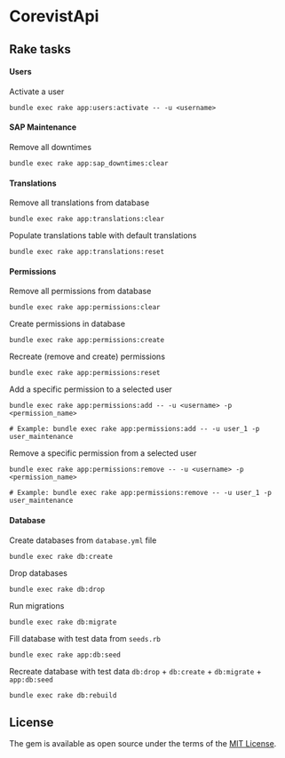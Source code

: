 # CorevistApi

## Rake tasks
#### Users
Activate a user
```
bundle exec rake app:users:activate -- -u <username>
``` 

#### SAP Maintenance
Remove all downtimes
```
bundle exec rake app:sap_downtimes:clear
``` 

#### Translations

Remove all translations from database
```
bundle exec rake app:translations:clear
``` 

Populate translations table with default translations
```
bundle exec rake app:translations:reset
```

#### Permissions

Remove all permissions from database
```
bundle exec rake app:permissions:clear
```

Create permissions in database
```
bundle exec rake app:permissions:create
```

Recreate (remove and create) permissions
```
bundle exec rake app:permissions:reset
```

Add a specific permission to a selected user
```
bundle exec rake app:permissions:add -- -u <username> -p <permission_name>

# Example: bundle exec rake app:permissions:add -- -u user_1 -p user_maintenance 
```

Remove a specific permission from a selected user
```
bundle exec rake app:permissions:remove -- -u <username> -p <permission_name>

# Example: bundle exec rake app:permissions:remove -- -u user_1 -p user_maintenance 
```

#### Database
 
Create databases from `database.yml` file
```
bundle exec rake db:create
```

Drop databases
```
bundle exec rake db:drop
```

Run migrations
```
bundle exec rake db:migrate
```

Fill database with test data from `seeds.rb`
```
bundle exec rake app:db:seed
```

Recreate database with test data `db:drop` + `db:create` + `db:migrate` + `app:db:seed`
```
bundle exec rake db:rebuild
```


## License
The gem is available as open source under the terms of the [MIT License](https://opensource.org/licenses/MIT).
